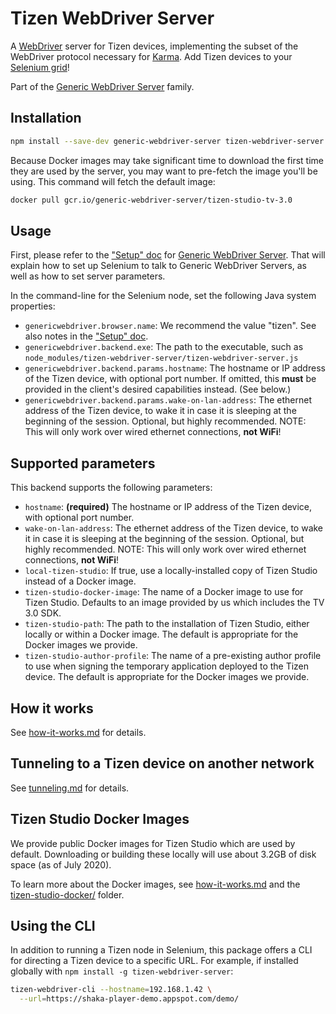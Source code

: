 # Tizen WebDriver Server

A [WebDriver][] server for Tizen devices, implementing the subset of the
WebDriver protocol necessary for [Karma][].  Add Tizen devices to your
[Selenium grid][]!

Part of the [Generic WebDriver Server][] family.


## Installation

```sh
npm install --save-dev generic-webdriver-server tizen-webdriver-server
```

Because Docker images may take significant time to download the first time they
are used by the server, you may want to pre-fetch the image you'll be using.
This command will fetch the default image:

```sh
docker pull gcr.io/generic-webdriver-server/tizen-studio-tv-3.0
```


## Usage

First, please refer to the ["Setup" doc][] for [Generic WebDriver Server][].
That will explain how to set up Selenium to talk to Generic WebDriver Servers,
as well as how to set server parameters.

In the command-line for the Selenium node, set the following Java system
properties:

 - `genericwebdriver.browser.name`: We recommend the value "tizen".  See also
   notes in the ["Setup" doc][].
 - `genericwebdriver.backend.exe`: The path to the executable, such as
   `node_modules/tizen-webdriver-server/tizen-webdriver-server.js`
 - `genericwebdriver.backend.params.hostname`: The hostname or IP address of the
   Tizen device, with optional port number.  If omitted, this **must** be
   provided in the client's desired capabilities instead.  (See below.)
 - `genericwebdriver.backend.params.wake-on-lan-address`: The ethernet address
   of the Tizen device, to wake it in case it is sleeping at the beginning of
   the session.  Optional, but highly recommended.  NOTE: This will only work
   over wired ethernet connections, **not WiFi**!


## Supported parameters

This backend supports the following parameters:

 - `hostname`: **(required)** The hostname or IP address of the Tizen device,
   with optional port number.
 - `wake-on-lan-address`: The ethernet address of the Tizen device, to wake it
   in case it is sleeping at the beginning of the session.  Optional, but
   highly recommended.  NOTE: This will only work over wired ethernet
   connections, **not WiFi**!
 - `local-tizen-studio`: If true, use a locally-installed copy of Tizen Studio
   instead of a Docker image.
 - `tizen-studio-docker-image`: The name of a Docker image to use for Tizen
   Studio.  Defaults to an image provided by us which includes the TV 3.0 SDK.
 - `tizen-studio-path`: The path to the installation of Tizen Studio, either
   locally or within a Docker image.  The default is appropriate for the Docker
   images we provide.
 - `tizen-studio-author-profile`: The name of a pre-existing author profile to
   use when signing the temporary application deployed to the Tizen device.  The
   default is appropriate for the Docker images we provide.


## How it works

See [how-it-works.md](https://github.com/shaka-project/generic-webdriver-server/blob/main/backends/tizen/how-it-works.md)
for details.


## Tunneling to a Tizen device on another network

See [tunneling.md](https://github.com/shaka-project/generic-webdriver-server/blob/main/backends/tizen/tunneling.md)
for details.


## Tizen Studio Docker Images

We provide public Docker images for Tizen Studio which are used by default.
Downloading or building these locally will use about 3.2GB of disk space (as of
July 2020).

To learn more about the Docker images, see
[how-it-works.md](https://github.com/shaka-project/generic-webdriver-server/blob/main/backends/tizen/how-it-works.md)
and the
[tizen-studio-docker/](https://github.com/shaka-project/generic-webdriver-server/blob/main/backends/tizen/tizen-studio-docker/)
folder.


## Using the CLI

In addition to running a Tizen node in Selenium, this package offers a CLI for
directing a Tizen device to a specific URL.  For example, if installed globally
with `npm install -g tizen-webdriver-server`:

```sh
tizen-webdriver-cli --hostname=192.168.1.42 \
  --url=https://shaka-player-demo.appspot.com/demo/
```


[Generic WebDriver Server]: https://github.com/shaka-project/generic-webdriver-server
[Karma]: https://karma-runner.github.io/
[Selenium grid]: https://www.selenium.dev/documentation/en/grid/
["Setup" doc]: https://github.com/shaka-project/generic-webdriver-server/blob/main/setup.md
[WebDriver]: https://www.w3.org/TR/webdriver2/
